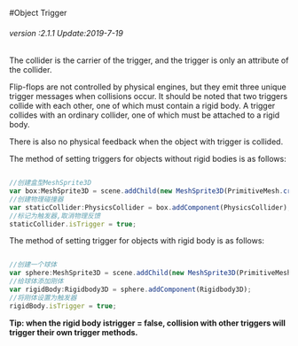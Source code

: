 #Object Trigger

###### *version :2.1.1   Update:2019-7-19*

The collider is the carrier of the trigger, and the trigger is only an attribute of the collider.

Flip-flops are not controlled by physical engines, but they emit three unique trigger messages when collisions occur. It should be noted that two triggers collide with each other, one of which must contain a rigid body. A trigger collides with an ordinary collider, one of which must be attached to a rigid body.

There is also no physical feedback when the object with trigger is collided.

The method of setting triggers for objects without rigid bodies is as follows:


```typescript

//创建盒型MeshSprite3D
var box:MeshSprite3D = scene.addChild(new MeshSprite3D(PrimitiveMesh.createBox(sX, sY, sZ))) as MeshSprite3D;
//创建物理碰撞器
var staticCollider:PhysicsCollider = box.addComponent(PhysicsCollider);
//标记为触发器,取消物理反馈
staticCollider.isTrigger = true;
```


The method of setting trigger for objects with rigid body is as follows:


```typescript

//创建一个球体
var sphere:MeshSprite3D = scene.addChild(new MeshSprite3D(PrimitiveMesh.createSphere(radius))) as MeshSprite3D;
//给球体添加刚体
var rigidBody:Rigidbody3D = sphere.addComponent(Rigidbody3D);
//将刚体设置为触发器
rigidBody.isTrigger = true;
```


**Tip: when the rigid body istrigger = false, collision with other triggers will trigger their own trigger methods.**

